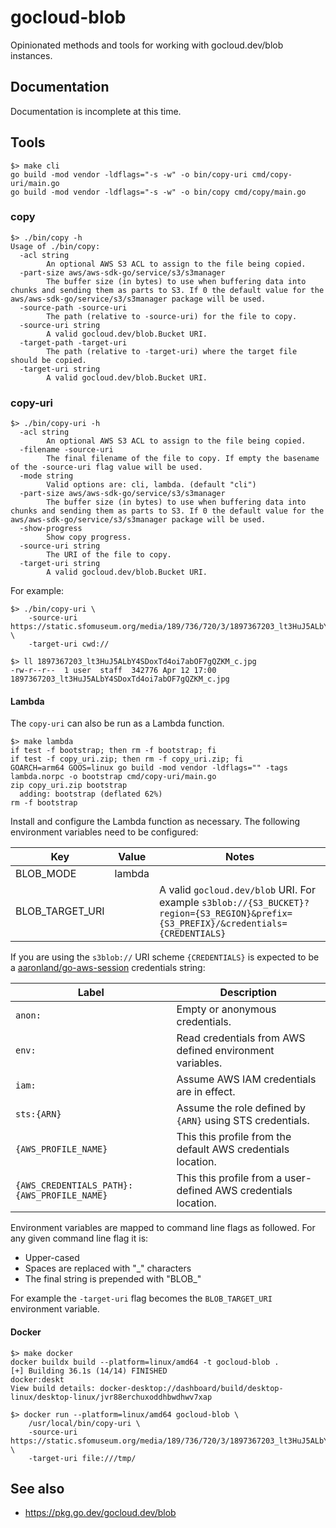 # gocloud-blob

Opinionated methods and tools for working with gocloud.dev/blob instances.

## Documentation

Documentation is incomplete at this time.

## Tools

```
$> make cli
go build -mod vendor -ldflags="-s -w" -o bin/copy-uri cmd/copy-uri/main.go
go build -mod vendor -ldflags="-s -w" -o bin/copy cmd/copy/main.go
```

### copy

```
$> ./bin/copy -h
Usage of ./bin/copy:
  -acl string
    	An optional AWS S3 ACL to assign to the file being copied.
  -part-size aws/aws-sdk-go/service/s3/s3manager
    	The buffer size (in bytes) to use when buffering data into chunks and sending them as parts to S3. If 0 the default value for the aws/aws-sdk-go/service/s3/s3manager package will be used.
  -source-path -source-uri
    	The path (relative to -source-uri) for the file to copy.
  -source-uri string
    	A valid gocloud.dev/blob.Bucket URI.
  -target-path -target-uri
    	The path (relative to -target-uri) where the target file should be copied.
  -target-uri string
    	A valid gocloud.dev/blob.Bucket URI.
```

### copy-uri

```
$> ./bin/copy-uri -h
  -acl string
    	An optional AWS S3 ACL to assign to the file being copied.
  -filename -source-uri
    	The final filename of the file to copy. If empty the basename of the -source-uri flag value will be used.
  -mode string
    	Valid options are: cli, lambda. (default "cli")
  -part-size aws/aws-sdk-go/service/s3/s3manager
    	The buffer size (in bytes) to use when buffering data into chunks and sending them as parts to S3. If 0 the default value for the aws/aws-sdk-go/service/s3/s3manager package will be used.
  -show-progress
    	Show copy progress.
  -source-uri string
    	The URI of the file to copy.
  -target-uri string
    	A valid gocloud.dev/blob.Bucket URI.
```

For example:

```
$> ./bin/copy-uri \
	-source-uri https://static.sfomuseum.org/media/189/736/720/3/1897367203_lt3HuJ5ALbY4SDoxTd4oi7abOF7gQZKM_c.jpg \
	-target-uri cwd://

$> ll 1897367203_lt3HuJ5ALbY4SDoxTd4oi7abOF7gQZKM_c.jpg 
-rw-r--r--  1 user  staff  342776 Apr 12 17:00 1897367203_lt3HuJ5ALbY4SDoxTd4oi7abOF7gQZKM_c.jpg
```

#### Lambda

The `copy-uri` can also be run as a Lambda function.

```
$> make lambda
if test -f bootstrap; then rm -f bootstrap; fi
if test -f copy_uri.zip; then rm -f copy_uri.zip; fi
GOARCH=arm64 GOOS=linux go build -mod vendor -ldflags="" -tags lambda.norpc -o bootstrap cmd/copy-uri/main.go
zip copy_uri.zip bootstrap
  adding: bootstrap (deflated 62%)
rm -f bootstrap
```

Install and configure the Lambda function as necessary. The following environment variables need to be configured:

| Key | Value | Notes |
| --- | --- | --- |
| BLOB_MODE | lambda | |
| BLOB_TARGET_URI | | A valid `gocloud.dev/blob` URI. For example `s3blob://{S3_BUCKET}?region={S3_REGION}&prefix={S3_PREFIX}/&credentials={CREDENTIALS}`

If you are using the `s3blob://` URI scheme `{CREDENTIALS}` is expected to be a [aaronland/go-aws-session](https://github.com/aaronland/go-aws-session) credentials string:


| Label | Description |
| --- | --- |
| `anon:` | Empty or anonymous credentials. |
| `env:` | Read credentials from AWS defined environment variables. |
| `iam:` | Assume AWS IAM credentials are in effect. |
| `sts:{ARN}` | Assume the role defined by `{ARN}` using STS credentials. |
| `{AWS_PROFILE_NAME}` | This this profile from the default AWS credentials location. |
| `{AWS_CREDENTIALS_PATH}:{AWS_PROFILE_NAME}` | This this profile from a user-defined AWS credentials location. |

Environment variables are mapped to command line flags as followed. For any given command line flag it is:

* Upper-cased
* Spaces are replaced with "_" characters
* The final string is prepended with "BLOB_"

For example the `-target-uri` flag becomes the `BLOB_TARGET_URI` environment variable.

#### Docker

```
$> make docker
docker buildx build --platform=linux/amd64 -t gocloud-blob .
[+] Building 36.1s (14/14) FINISHED                                                                                                                              docker:deskt         
View build details: docker-desktop://dashboard/build/desktop-linux/desktop-linux/jvr88erchuxoddhbwdhwv7xap
```

```
$> docker run --platform=linux/amd64 gocloud-blob \
	/usr/local/bin/copy-uri \
	-source-uri https://static.sfomuseum.org/media/189/736/720/3/1897367203_lt3HuJ5ALbY4SDoxTd4oi7abOF7gQZKM_c.jpg \
	-target-uri file:///tmp/
```

## See also

* https://pkg.go.dev/gocloud.dev/blob